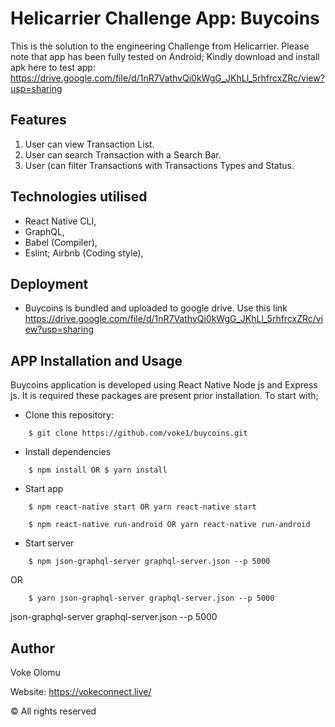 # Helicarrier Challenge App: Buycoins

This is the solution to the engineering Challenge from Helicarrier. Please note that app has been fully tested on Android; Kindly download and install apk here to test app: https://drive.google.com/file/d/1nR7VathvQi0kWgG_JKhLl_5rhfrcxZRc/view?usp=sharing

## Features

1. User can view Transaction List.
2. User can search Transaction with a Search Bar.
3. User (can filter Transactions with Transactions Types and Status.

## Technologies utilised

- React Native CLI,
- GraphQL,
- Babel (Compiler),
- Eslint; Airbnb (Coding style),

## Deployment

- Buycoins is bundled and uploaded to google drive. Use this link https://drive.google.com/file/d/1nR7VathvQi0kWgG_JKhLl_5rhfrcxZRc/view?usp=sharing

## APP Installation and Usage

Buycoins application is developed using React Native Node js and Express js. It is required these packages are present prior installation. To start with;

- Clone this repository:

```
    $ git clone https://github.com/voke1/buycoins.git
```

- Install dependencies

```
    $ npm install OR $ yarn install
```

- Start app

```
    $ npm react-native start OR yarn react-native start
```

```
    $ npm react-native run-android OR yarn react-native run-android
```

- Start server

```
    $ npm json-graphql-server graphql-server.json --p 5000
```

OR

```
    $ yarn json-graphql-server graphql-server.json --p 5000
```

json-graphql-server graphql-server.json --p 5000

## Author

Voke Olomu

Website: https://vokeconnect.live/

© All rights reserved
